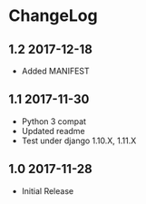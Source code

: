 ChangeLog
=========


1.2 2017-12-18
--------------

- Added MANIFEST


1.1 2017-11-30
--------------

- Python 3 compat
- Updated readme 
- Test under django 1.10.X, 1.11.X


1.0 2017-11-28
--------------

- Initial Release
